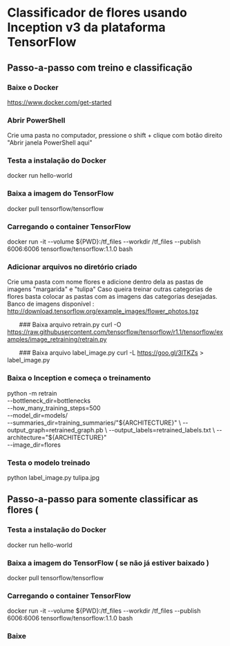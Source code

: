 # Classificador de flores usando Inception v3 da plataforma TensorFlow


## Passo-a-passo com treino e classificação

### Baixe o Docker
https://www.docker.com/get-started

### Abrir PowerShell
Crie uma pasta no computador, pressione o shift + clique com botão direito "Abrir janela PowerShell aqui" 

### Testa a instalação do Docker
docker run hello-world

### Baixa a imagem do TensorFlow
docker pull tensorflow/tensorflow

### Carregando o container TensorFlow
docker run -it --volume ${PWD}:/tf_files --workdir /tf_files --publish 6006:6006 tensorflow/tensorflow:1.1.0 bash

### Adicionar arquivos no diretório criado
  
  Crie uma pasta com nome flores e adicione dentro dela as pastas de imagens "margarida" e "tulipa"
  Caso queira treinar outras categorias de flores basta colocar as pastas com as imagens das categorias desejadas.
  Banco de imagens disponível : http://download.tensorflow.org/example_images/flower_photos.tgz
   
&nbsp;&nbsp;&nbsp;&nbsp;&nbsp;&nbsp; ### Baixa arquivo retrain.py
curl -O https://raw.githubusercontent.com/tensorflow/tensorflow/r1.1/tensorflow/examples/image_retraining/retrain.py

&nbsp;&nbsp;&nbsp;&nbsp;&nbsp;&nbsp; ### Baixa arquivo label_image.py
curl -L https://goo.gl/3lTKZs > label_image.py

### Baixa o Inception e começa o treinamento
python -m retrain \
  --bottleneck_dir=bottlenecks \
  --how_many_training_steps=500 \
  --model_dir=models/ \
  --summaries_dir=training_summaries/"${ARCHITECTURE}" \
  --output_graph=retrained_graph.pb \
  --output_labels=retrained_labels.txt \
  --architecture="${ARCHITECTURE}" \
  --image_dir=flores

### Testa o modelo treinado
python label_image.py tulipa.jpg


## Passo-a-passo para somente classificar as flores (

### Testa a instalação do Docker
docker run hello-world

### Baixa a imagem do TensorFlow ( se não já estiver baixado )
docker pull tensorflow/tensorflow

### Carregando o container TensorFlow
docker run -it --volume ${PWD}:/tf_files --workdir /tf_files --publish 6006:6006 tensorflow/tensorflow:1.1.0 bash

### Baixe
